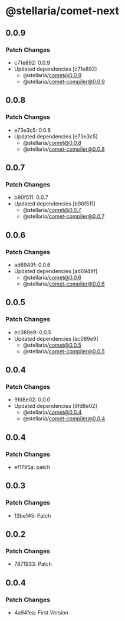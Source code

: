 # @stellaria/comet-next

## 0.0.9

### Patch Changes

- c71e892: 0.0.9
- Updated dependencies [c71e892]
  - @stellaria/comet@0.0.9
  - @stellaria/comet-compiler@0.0.9

## 0.0.8

### Patch Changes

- e73e3c5: 0.0.8
- Updated dependencies [e73e3c5]
  - @stellaria/comet@0.0.8
  - @stellaria/comet-compiler@0.0.8

## 0.0.7

### Patch Changes

- b90f511: 0.0.7
- Updated dependencies [b90f511]
  - @stellaria/comet@0.0.7
  - @stellaria/comet-compiler@0.0.7

## 0.0.6

### Patch Changes

- ad6949f: 0.0.6
- Updated dependencies [ad6949f]
  - @stellaria/comet@0.0.6
  - @stellaria/comet-compiler@0.0.6

## 0.0.5

### Patch Changes

- ec089e9: 0.0.5
- Updated dependencies [ec089e9]
  - @stellaria/comet@0.0.5
  - @stellaria/comet-compiler@0.0.5

## 0.0.4

### Patch Changes

- 9fd8e02: 0.0.0
- Updated dependencies [9fd8e02]
  - @stellaria/comet@0.0.4
  - @stellaria/comet-compiler@0.0.4

## 0.0.4

### Patch Changes

- ef1795a: patch

## 0.0.3

### Patch Changes

- 13be145: Patch

## 0.0.2

### Patch Changes

- 7871933: Patch

## 0.0.4

### Patch Changes

- 4a94fea: First Version
